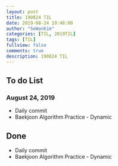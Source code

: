 ```yaml
---
layout: post
title: 190824 TIL
date: 2019-08-24 19:48:00
author: "SeWonKim"
categories: [TIL, 2019TIL]
tags: [TIL]
fullview: false
comments: true
description: 190824 TIL
---
```


## To do List

### August 24, 2019

- Daily commit
- Baekjoon Algorithm Practice - Dynamic

## Done

- Daily commit
- Baekjoon Algorithm Practice - Dynamic
